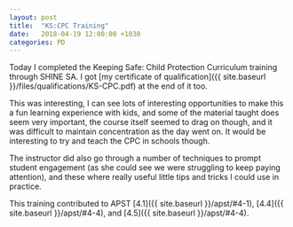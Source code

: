 ```yaml
---
layout: post
title:  "KS:CPC Training"
date:   2018-04-19 12:00:00 +1030
categories: PD
---
```


Today I completed the Keeping Safe: Child Protection Curriculum training through SHINE SA. I got [my certificate of qualification]({{ site.baseurl }}/files/qualifications/KS-CPC.pdf) at the end of it too. 

This was interesting, I can see lots of interesting opportunities to make this a fun learning experience with kids, and some of the material taught does seem very important, the course itself seemed to drag on though, and it was difficult to maintain concentration as the day went on. It would be interesting to try and teach the CPC in schools though. 

The instructor did also go through a number of techniques to prompt student engagement (as she could see we were struggling to keep paying attention), and these where really useful little tips and tricks I could use in practice. 

This training contributed to APST [4.1]({{ site.baseurl }}/apst/#4-1), [4.4]({{ site.baseurl }}/apst/#4-4), and [4.5]({{ site.baseurl }}/apst/#4-4).
